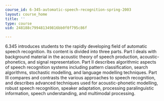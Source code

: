 ```yaml
---
course_id: 6-345-automatic-speech-recognition-spring-2003
layout: course_home
title: ''
type: course
uid: 248188c799481349816bb0f0f795c86f

---
```

6.345 introduces students to the rapidly developing field of automatic speech recognition. Its content is divided into three parts. Part I deals with background material in the acoustic theory of speech production, acoustic-phonetics, and signal representation. Part II describes algorithmic aspects of speech recognition systems including pattern classification, search algorithms, stochastic modelling, and language modelling techniques. Part III compares and contrasts the various approaches to speech recognition, and describes advanced techniques used for acoustic-phonetic modelling, robust speech recognition, speaker adaptation, processing paralinguistic information, speech understanding, and multimodal processing.

